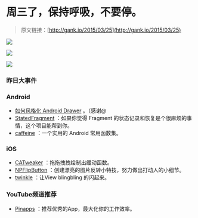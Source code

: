 # 周三了，保持呼吸，不要停。

> 原文链接：[http://gank.io/2015/03/25](http://gank.io/2015/03/25)

![](http://m1.img.srcdd.com/farm5/2012/1120/17/0439ED7555C832BFBE71472C9AA9F6A5F3E13BCE487C9_219_320.GIF)

![](http://i-2.shouji56.com/2015/3/4/963ae824)

![](http://ww2.sinaimg.cn/large/87c8c531gw1e6wtzarf68j20ng0e4ta8.jpg)

### 昨日大事件


### Android

* [如何风格化 Android Drawer](https://medium.com/) 。（感谢@
* [StatedFragment](https://github.com/nuuneoi/StatedFragment) ：如果你觉得 Fragment 的状态记录和恢复是个很麻烦的事情，这个项目能帮到你。
* [caffeine](https://github.com/percolate/caffeine) ：一个实用的 Android 常用函数集。

### iOS

* [CATweaker](https://github.com/keefo/CATweaker) ：拖拖拽拽绘制出缓动函数。
* [NPFlipButton](https://github.com/neopixl/NPFlipButton) ：创建漂亮的图片反转小特技，努力做出打动人的小细节。
* [twinkle](https://github.com/piemonte/twinkle) ：让View blingbling 的闪起来。

### YouTube频道推荐

* [Pinapps](http://weixin.sogou.com/gzh?openid=oIWsFt19Ud26TfpsqPHKcWIF_umQ) ：推荐优秀的App，最大化你的工作效率。&nbsp;

